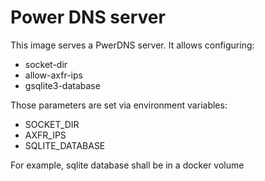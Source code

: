 # Power DNS server

This image serves a PwerDNS server. It allows configuring:

* socket-dir
* allow-axfr-ips
* gsqlite3-database

Those parameters are set via environment variables:

* SOCKET_DIR
* AXFR_IPS
* SQLITE_DATABASE

For example, sqlite database shall be in a docker volume

